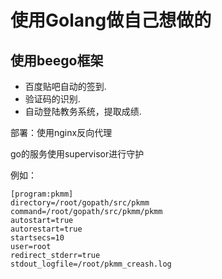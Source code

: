 使用Golang做自己想做的
=

使用beego框架
-
* 百度贴吧自动的签到. 
* 验证码的识别.
* 自动登陆教务系统，提取成绩.


部署：使用nginx反向代理

go的服务使用supervisor进行守护

例如： 
```
[program:pkmm]
directory=/root/gopath/src/pkmm
command=/root/gopath/src/pkmm/pkmm
autostart=true
autorestart=true
startsecs=10
user=root
redirect_stderr=true
stdout_logfile=/root/pkmm_creash.log
```

